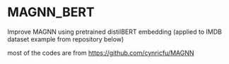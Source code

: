 # MAGNN_BERT
Improve MAGNN using pretrained distilBERT embedding
(applied to IMDB dataset example from repository below)

most of the codes are from 
https://github.com/cynricfu/MAGNN

